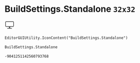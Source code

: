 # BuildSettings.Standalone `32x32`
<img src="/img/BuildSettings.Standalone.png" width=32 height=32>

``` CSharp
EditorGUIUtility.IconContent("BuildSettings.Standalone")
```
```
BuildSettings.Standalone
```
```
-9041251142560793768
```

